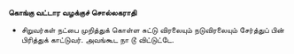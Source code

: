 **கொங்கு வட்டார வழக்குச் சொல்லகராதி**
- சிறுவர்கள் நட்பை முறித்துக் கொள்ள சுட்டு விரலையும் நடுவிரலையும் சேர்த்துப் பின் பிரித்துக் காட்டுவர். அவங்கூட நா டூ விட்டுட்டே.

